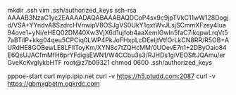 mkdir .ssh
vim .ssh/authorized_keys
ssh-rsa AAAAB3NzaC1yc2EAAAADAQABAAABAQDCoP4sx9c9jpTVkC11wW128Dogjd/VSA+YYndvA8SzdrcHVnwipV8OSJgVS0UkY1qxtWvJLsjSCmmXFzey4Iua94ove1+yNi/eHEQ02DM40Xw3VjX6d1ujfob4aaXemIGwIn5faC7ikqpwLrqVt57aBTiIP+kkg04qeu5CPCiq0LWP4PkJoFHxpLcDEeIjtVtfOrLkCN8RR/R5OB+AURdHE8GOBewLE8LFlIToyKm/XYN8c7tZQHcMM/0UOevE7n1+2DByOaio84E6QsUJACfmMfH6prYFdigsEWN1/W4CCbu3s3/RJHDs1giVEOSftJQAmu/erGveKcKvgIykbHTF root@z7b09321
chmod 0600 .ssh/authorized_keys

pppoe-start
curl myip.ipip.net
curl -v https://h5.ptudd.com:2087
curl -v https://gbmxgbetm.ogkrdc.com  